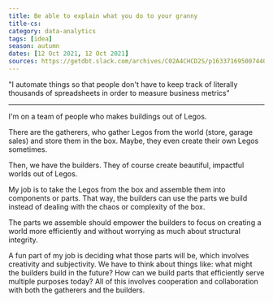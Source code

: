 ```yaml
---
title: Be able to explain what you do to your granny
title-cs: 
category: data-analytics
tags: [idea]
season: autumn
dates: [12 Oct 2021, 12 Oct 2021]
sources: https://getdbt.slack.com/archives/C02A4CHCD2S/p1633716950074400
---
```


"I automate things so that people don't have to keep track of literally thousands of spreadsheets in order to measure business metrics"

---

I'm on a team of people who makes buildings out of Legos.

There are the gatherers, who gather Legos from the world (store, garage sales) and store them in the box. Maybe, they even create their own Legos sometimes.

Then, we have the builders. They of course create beautiful, impactful worlds out of Legos.

My job is to take the Legos from the box and assemble them into components or parts. That way, the builders can use the parts we build instead of dealing with the chaos or complexity of the box.

The parts we assemble should empower the builders to focus on creating a world more efficiently and without worrying as much about structural integrity.

A fun part of my job is deciding what those parts will be, which involves creativity and subjectivity. We have to think about things like: what might the builders build in the future? How can we build parts that efficiently serve multiple purposes today? All of this involves cooperation and collaboration with both the gatherers and the builders.